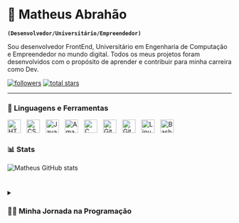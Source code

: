 # 👾 Matheus Abrahão

**`(Desenvolvedor/Universitário/Empreendedor)`**

Sou desenvolvedor FrontEnd, Universitário em Engenharia de Computação e Empreendedor no mundo digital. Todos os meus projetos foram desenvolvidos com o propósito de aprender e contribuir para minha carreira como Dev.

   <p align="left">
      <a href="https://github.com/mamalvares?tab=followers">
         <img alt="followers" title="Follow me on Github" src="https://custom-icon-badges.demolab.com/github/followers/mamalvares?color=236ad3&labelColor=1155ba&style=for-the-badge&logo=person-add&label=Follow&logoColor=white"/></a>
      <a href="https://github.com/ForrestKnight?tab=repositories&sort=stargazers">
         <img alt="total stars" title="Total stars on GitHub" src="https://custom-icon-badges.demolab.com/github/stars/mamalvares?color=55960c&style=for-the-badge&labelColor=488207&logo=star"/></a>
   </p>

---

### 🧰 Linguagens e Ferramentas

<img align="left" alt="HTML" width="30px" style="padding-right:10px;" src="https://cdn.jsdelivr.net/gh/devicons/devicon/icons/html5/html5-plain.svg" />
<img align="left" alt="CSS" width="30px" style="padding-right:10px;" src="https://cdn.jsdelivr.net/gh/devicons/devicon/icons/css3/css3-plain.svg" />
<img align="left" alt="JavaScript" width="30px" style="padding-right:10px;" src="https://cdn.jsdelivr.net/gh/devicons/devicon/icons/javascript/javascript-plain.svg" />
<img align="left" alt="AmazonWebServices" width="30px" style="padding-right:10px;" 
src="https://cdn.jsdelivr.net/gh/devicons/devicon/icons/amazonwebservices/amazonwebservices-original-wordmark.svg" />
<img align="left" alt="C" width="30px" style="padding-right:10px;" src="https://cdn.jsdelivr.net/gh/devicons/devicon/icons/c/c-line.svg" />
<img align="left" alt="GitHub" width="30px" style="padding-right:10px;" src="https://cdn.jsdelivr.net/gh/devicons/devicon/icons/github/github-original.svg" />
<img align="left" alt="Git" width="30px" style="padding-right:10px;" src="https://cdn.jsdelivr.net/gh/devicons/devicon/icons/git/git-original.svg" />
<img align="left" alt="Linux" width="30px" style="padding-right:10px;" src="https://cdn.jsdelivr.net/gh/devicons/devicon/icons/linux/linux-original.svg" />
<img align="left" alt="Bash" width="30px" style="padding-right:10px;" src="https://cdn.jsdelivr.net/gh/devicons/devicon/icons/bash/bash-original.svg" />
<br />

#

### 📊 Stats

![Matheus GitHub stats](https://github-readme-stats.vercel.app/api?username=mamalvares&show_icons=true&theme=gruvbox)

<!-- ![GitHub Streak](https://streak-stats.demolab.com?user=mamalvares&theme=gruvbox&border_radius=4.5) -->

#

<details>
 <summary><h3>👨‍💻 Minha Jornada na Programação</h3></summary>
   Desde jovem, sempre fui apaixonado por tecnologia e jogos de computador. Quando eu tinha 14 anos, tive a oportunidade de conhecer esse "mundo", foi justamente quando comecei a programar. Meu primeiro contato com uma linha de código foi quando tive a ideia de alterar arquivos dentro de um jogo de PC utilizando a linguagem C++, porém foi aí que percebi que BackEnd não era minha área, e sim o FrontEnd mais especificamente para Web.
   Mas eu não me contentava apenas com software, aos 15 anos, decidi montar meu próprio PC Gamer. Foi um desafio incrível, que me permitiu aprender ainda mais sobre tecnologia e como os componentes de hardware funcionam juntos. Depois de um tempo eu já estava montando e fazendo reparos nos computadores de meus amigos/conhecidos.
   Com o passar dos anos, meus conhecimentos e habilidades em programação evoluíram, e eu já tive a oportunidade de realizar projetos freelancer de website para empresas pertencentes à conhecidos/amigos. Cada projeto era uma nova oportunidade para aprender e aprimorar minhas habilidades, e eu me orgulho de ter contribuído para o sucesso de cada uma dessas empresas.
   Hoje, continuo a evoluir como programador e estou sempre procurando por novos desafios e oportunidades de aprendizado. Acredito que a paixão pela tecnologia e a determinação de sempre melhorar é a chave para o sucesso nesta indústria em constante evolução.
